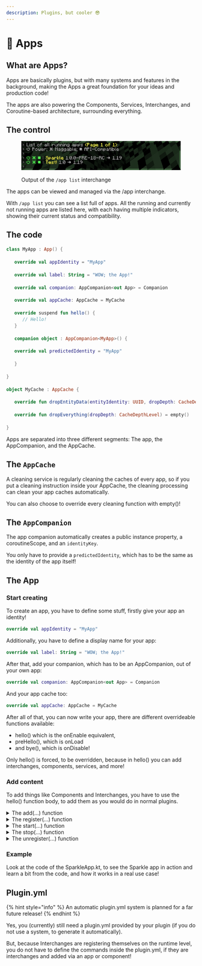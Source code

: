 ```yaml
---
description: Plugins, but cooler 😎
---
```


# 📱 Apps

## What are Apps?

Apps are basically plugins, but with many systems and features in the background, making the Apps a great foundation for your ideas and production code!

The apps are also powering the Components, Services, Interchanges, and Coroutine-based architecture, surrounding everything.

## The control

<figure><img src="../.gitbook/assets/image (2).png" alt=""><figcaption><p>Output of the <code>/app list</code> interchange</p></figcaption></figure>

The apps can be viewed and managed via the /app interchange.

With `/app list` you can see a list full of apps. All the running and currently not running apps are listed here, with each having multiple indicators, showing their current status and compatibility.

## The code

```kotlin
class MyApp : App() {

   override val appIdentity = "MyApp"

   override val label: String = "WOW; the App!"

   override val companion: AppCompanion<out App> = Companion

   override val appCache: AppCache = MyCache

   override suspend fun hello() {
      // Hello!
   }

   companion object : AppCompanion<MyApp>() {

   override val predictedIdentity = "MyApp"

   }

}

object MyCache : AppCache {

   override fun dropEntityData(entityIdentity: UUID, dropDepth: CacheDepthLevel) = empty()

   override fun dropEverything(dropDepth: CacheDepthLevel) = empty()

}
```

Apps are separated into three different segments: The app, the AppCompanion, and the AppCache.

## The `AppCache`

A cleaning service is regularly cleaning the caches of every app, so if you put a cleaning instruction inside your AppCache, the cleaning processing can clean your app caches automatically.

You can also choose to override every cleaning function with empty()!

## The `AppCompanion`

The app companion automatically creates a public instance property, a coroutineScope, and an `identityKey`.

You only have to provide a `predictedIdentity`, which has to be the same as the identity of the app itself!

## The App

### Start creating

To create an app, you have to define some stuff, firstly give your app an identity!

```kotlin
override val appIdentity = "MyApp"
```

Additionally, you have to define a display name for your app:&#x20;

```kotlin
override val label: String = "WOW; the App!"
```

After that, add your companion, which has to be an AppCompanion, out of your own app:

```kotlin
override val companion: AppCompanion<out App> = Companion
```

And your app cache too:

```kotlin
override val appCache: AppCache = MyCache
```

After all of that, you can now write your app, there are different overrideable functions available:

* hello() which is the onEnable equivalent,
* preHello(), which is onLoad
* and bye(), which is onDisable!

Only hello() is forced, to be overridden, because in hello() you can add interchanges, components, services, and more!

### Add content

To add things like Components and Interchanges, you have to use the hello() function body, to add them as you would do in normal plugins.

<details>

<summary>The add(...) function</summary>

With the add(...) function you can add:

* Components
* Interchanges
* and EventHandlers

</details>

<details>

<summary>The register(...) function</summary>

With the register(...) function you can register:

* Services

</details>

<details>

<summary>The start(...) function</summary>

With the start(...) function you can start:

* Services
* Components

</details>

<details>

<summary>The stop(...) function</summary>

With the stop(...) function, you can stop:

* Services
* Components

</details>

<details>

<summary>The unregister(...) function</summary>

With the unregister(...) function, you can unregister:

* Services
* Components

</details>

### Example

Look at the code of the SparkleApp.kt, to see the Sparkle app in action and learn a bit from the code, and how it works in a real use case!

## Plugin.yml

{% hint style="info" %}
An automatic plugin.yml system is planned for a far future release!
{% endhint %}

Yes, you (currently) still need a plugin.yml provided by your plugin (if you do not use a system, to generate it automatically).

But, because Interchanges are registering themselves on the runtime level, you do not have to define the commands inside the plugin.yml, if they are interchanges and added via an app or component!
